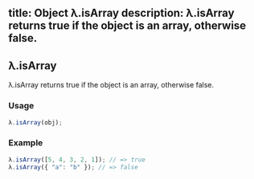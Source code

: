 title: Object λ.isArray
description: λ.isArray returns true if the object is an array, otherwise false.
---

## λ.isArray

λ.isArray returns true if the object is an array, otherwise false.

### Usage

```js
λ.isArray(obj);
```

### Example

```js
λ.isArray([5, 4, 3, 2, 1]); // => true
λ.isArray({ "a": "b" }); // => false
```
